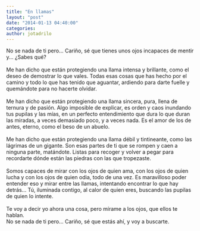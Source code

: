 ```yaml
---
title: "En llamas"
layout: "post"
date: "2014-01-13 04:40:00"
categories: 
author: jotadrilo
---
```


<div class="css-full-post-content js-full-post-content">
No se nada de ti pero... Cariño, sé que tienes unos ojos incapaces de mentir y... ¿Sabes qué?<br /><br />Me han dicho que están protegiendo una llama intensa y brillante, como el deseo de demostrar lo que vales. Todas esas cosas que has hecho por el camino y todo lo que has tenido que aguantar, ardiendo para darte fuelle y quemándote para no hacerte olvidar.<br /><br />Me han dicho que están protegiendo una llama sincera, pura, llena de ternura y de pasión. Algo imposible de explicar, es orden y caos inundando tus pupilas y las mías, en un perfecto entendimiento que dura lo que duran las miradas, a veces demasiado poco, y a veces nada. Es el amor de los de antes, eterno, como el beso de un abuelo.<br /><br />Me han dicho que están protegiendo una llama débil y tintineante, como las lágrimas de un gigante. Son esas partes de ti que se rompen y caen a ninguna parte, matándote. Listas para recoger y volver a pegar para recordarte dónde están las piedras con las que tropezaste.<br /><br />Somos capaces de mirar con los ojos de quien ama, con los ojos de quien lucha y con los ojos de quien odia, todo de una vez. Es maravilloso poder entender eso y mirar entre las llamas, intentando encontrar lo que hay detrás... Tú, iluminada contigo, al calor de quien eres, buscando las pupilas de quien lo intente.<br /><br />Te voy a decir yo ahora una cosa, pero mírame a los ojos, que ellos te hablan.<br />No se nada de ti pero... Cariño, sé que estás ahí, y voy a buscarte.
</div>
